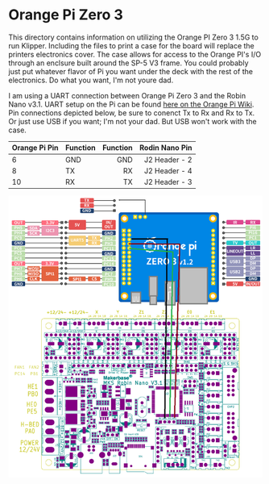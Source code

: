 # Orange Pi Zero 3

This directory contains information on utilizing the Orange PI Zero 3 1.5G to run Klipper. Including the files to print a case for the board will replace the printers electronics cover. The case allows for access to the Orange PI's I/O through an enclsure built around the SP-5 V3 frame. You could probably just put whatever flavor of Pi you want under the deck with the rest of the electronics. Do what you want, I'm not youre dad.

I am using a UART connection between Orange Pi Zero 3 and the Robin Nano v3.1. UART setup on the Pi can be found [here on the Orange Pi Wiki](http://www.orangepi.org/orangepiwiki/index.php/Orange_Pi_Zero_3#26pin_UART_test). Pin connections depicted below, be sure to conenct Tx to Rx and Rx to Tx. Or just use USB if you want; I'm not your dad. But USB won't work with the case.

|Orange Pi Pin |Function | Function | Rodin Nano Pin|
|:---|:---|---:|---:|
|6|GND|GND|J2 Header - 2|
|8|TX|RX|J2 Header - 4|
|10|RX|TX|J2 Header - 3|

![Cross the streams becasue you're not a ghost buster.](images/UART_Wiring.png "Cross the streams becasue you're not a ghost buster.")